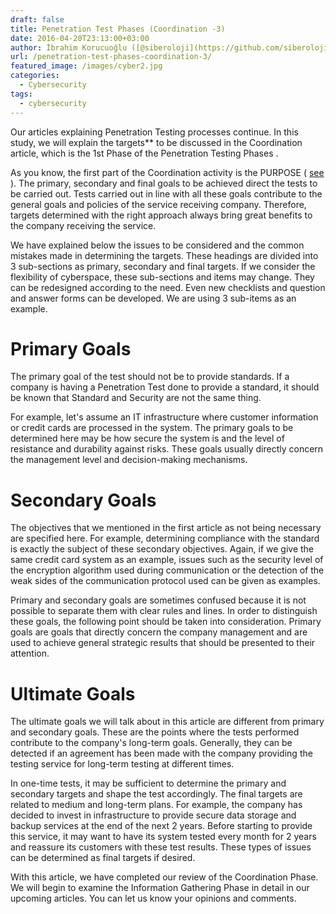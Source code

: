 ```yaml
---
draft: false
title: Penetration Test Phases (Coordination -3)
date: 2016-04-20T23:13:00+03:00
author: İbrahim Korucuoğlu ([@siberoloji](https://github.com/siberoloji))
url: /penetration-test-phases-coordination-3/
featured_image: /images/cyber2.jpg
categories:
  - Cybersecurity
tags:
  - cybersecurity
---
```



Our articles explaining Penetration Testing processes continue. In this study, we will explain the targets** to be discussed in the Coordination article, which is the 1st Phase of the Penetration Testing Phases   .



As you know, the first part of the Coordination activity is the PURPOSE ( <a href="https://www.siberoloji.com/sizma-testi-safhalari-nelerdir/" target="_blank" rel="noreferrer noopener">see</a> ). The primary, secondary and final goals to be achieved direct the tests to be carried out. Tests carried out in line with all these goals contribute to the general goals and policies of the service receiving company. Therefore, targets determined with the right approach always bring great benefits to the company receiving the service.



We have explained below the issues to be considered and the common mistakes made in determining the targets. These headings are divided into 3 sub-sections as primary, secondary and final targets. If we consider the flexibility of cyberspace, these sub-sections and items may change. They can be redesigned according to the need. Even new checklists and question and answer forms can be developed. We are using 3 sub-items as an example.



# Primary Goals



The primary goal of the test should not be to provide standards. If a company is having a Penetration Test done to provide a standard, it should be known that Standard and Security are not the same thing.



For example, let's assume an IT infrastructure where customer information or credit cards are processed in the system. The primary goals to be determined here may be how secure the system is and the level of resistance and durability against risks. These goals usually directly concern the management level and decision-making mechanisms.



# Secondary Goals



The objectives that we mentioned in the first article as not being necessary are specified here. For example, determining compliance with the standard is exactly the subject of these secondary objectives. Again, if we give the same credit card system as an example, issues such as the security level of the encryption algorithm used during communication or the detection of the weak sides of the communication protocol used can be given as examples.



Primary and secondary goals are sometimes confused because it is not possible to separate them with clear rules and lines. In order to distinguish these goals, the following point should be taken into consideration. Primary goals are goals that directly concern the company management and are used to achieve general strategic results that should be presented to their attention.



# Ultimate Goals



The ultimate goals we will talk about in this article are different from primary and secondary goals. These are the points where the tests performed contribute to the company's long-term goals. Generally, they can be detected if an agreement has been made with the company providing the testing service for long-term testing at different times.



In one-time tests, it may be sufficient to determine the primary and secondary targets and shape the test accordingly. The final targets are related to medium and long-term plans. For example, the company has decided to invest in infrastructure to provide secure data storage and backup services at the end of the next 2 years. Before starting to provide this service, it may want to have its system tested every month for 2 years and reassure its customers with these test results. These types of issues can be determined as final targets if desired.



With this article, we have completed our review of the Coordination Phase. We will begin to examine the Information Gathering Phase in detail in our upcoming articles. You can let us know your opinions and comments.
